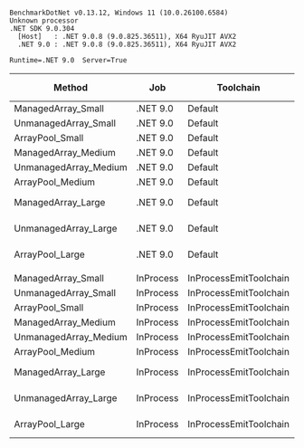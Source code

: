 ```

BenchmarkDotNet v0.13.12, Windows 11 (10.0.26100.6584)
Unknown processor
.NET SDK 9.0.304
  [Host]   : .NET 9.0.8 (9.0.825.36511), X64 RyuJIT AVX2
  .NET 9.0 : .NET 9.0.8 (9.0.825.36511), X64 RyuJIT AVX2

Runtime=.NET 9.0  Server=True  

```
| Method                | Job       | Toolchain              | Mean            | Error         | StdDev         | Median          | Ratio     | RatioSD  | Gen0     | Gen1     | Gen2     | Allocated | Alloc Ratio |
|---------------------- |---------- |----------------------- |----------------:|--------------:|---------------:|----------------:|----------:|---------:|---------:|---------:|---------:|----------:|------------:|
| ManagedArray_Small    | .NET 9.0  | Default                |        79.26 ns |      1.604 ns |       1.576 ns |        79.05 ns |      1.00 |     0.00 |   0.0113 |        - |        - |     424 B |        1.00 |
| UnmanagedArray_Small  | .NET 9.0  | Default                |       138.87 ns |      0.943 ns |       0.836 ns |       139.05 ns |      1.75 |     0.04 |   0.0017 |        - |        - |      64 B |        0.15 |
| ArrayPool_Small       | .NET 9.0  | Default                |        42.22 ns |      0.381 ns |       0.338 ns |        42.15 ns |      0.53 |     0.01 |        - |        - |        - |         - |        0.00 |
| ManagedArray_Medium   | .NET 9.0  | Default                |     6,778.47 ns |    134.753 ns |     209.794 ns |     6,825.33 ns |     84.75 |     2.88 |   1.0529 |        - |        - |   40024 B |       94.40 |
| UnmanagedArray_Medium | .NET 9.0  | Default                |     5,024.58 ns |     47.550 ns |      42.152 ns |     5,020.08 ns |     63.43 |     1.48 |        - |        - |        - |      64 B |        0.15 |
| ArrayPool_Medium      | .NET 9.0  | Default                |     3,610.75 ns |     16.482 ns |      15.418 ns |     3,610.69 ns |     45.64 |     0.91 |        - |        - |        - |         - |        0.00 |
| ManagedArray_Large    | .NET 9.0  | Default                | 1,062,002.53 ns | 13,499.125 ns |  11,966.623 ns | 1,063,744.63 ns | 13,407.11 |   321.78 | 998.0469 | 998.0469 | 998.0469 | 4000360 B |    9,434.81 |
| UnmanagedArray_Large  | .NET 9.0  | Default                | 2,320,186.03 ns | 68,665.464 ns | 202,461.669 ns | 2,249,531.25 ns | 27,055.34 | 2,497.15 |        - |        - |        - |      65 B |        0.15 |
| ArrayPool_Large       | .NET 9.0  | Default                |   535,192.77 ns | 14,988.563 ns |  44,194.115 ns |   552,816.78 ns |  6,197.97 |   415.29 |        - |        - |        - |         - |        0.00 |
|                       |           |                        |                 |               |                |                 |           |          |          |          |          |           |             |
| ManagedArray_Small    | InProcess | InProcessEmitToolchain |        79.02 ns |      1.543 ns |       1.895 ns |        78.77 ns |      1.00 |     0.00 |   0.0337 |        - |        - |     424 B |       1.000 |
| UnmanagedArray_Small  | InProcess | InProcessEmitToolchain |       202.66 ns |      1.284 ns |       1.138 ns |       203.09 ns |      2.55 |     0.07 |   0.0050 |        - |        - |      64 B |       0.151 |
| ArrayPool_Small       | InProcess | InProcessEmitToolchain |        67.68 ns |      0.356 ns |       0.333 ns |        67.71 ns |      0.85 |     0.02 |        - |        - |        - |         - |       0.000 |
| ManagedArray_Medium   | InProcess | InProcessEmitToolchain |     6,574.42 ns |    126.764 ns |     130.177 ns |     6,594.24 ns |     82.86 |     2.55 |   3.1738 |        - |        - |   40024 B |      94.396 |
| UnmanagedArray_Medium | InProcess | InProcessEmitToolchain |    12,207.51 ns |     63.199 ns |      49.342 ns |    12,223.52 ns |    153.53 |     4.04 |        - |        - |        - |      64 B |       0.151 |
| ArrayPool_Medium      | InProcess | InProcessEmitToolchain |     6,156.00 ns |     15.888 ns |      14.862 ns |     6,159.11 ns |     77.58 |     1.89 |        - |        - |        - |         - |       0.000 |
| ManagedArray_Large    | InProcess | InProcessEmitToolchain | 1,581,672.64 ns | 10,393.806 ns |   9,722.373 ns | 1,585,827.15 ns | 19,932.34 |   521.46 | 998.0469 | 998.0469 | 998.0469 | 4004613 B |   9,444.842 |
| UnmanagedArray_Large  | InProcess | InProcessEmitToolchain | 1,747,018.08 ns |  6,097.465 ns |   5,405.244 ns | 1,746,262.11 ns | 21,999.97 |   556.74 |        - |        - |        - |      75 B |       0.177 |
| ArrayPool_Large       | InProcess | InProcessEmitToolchain |   399,648.03 ns |  1,278.233 ns |   1,195.660 ns |   399,855.18 ns |  5,036.21 |   121.13 |        - |        - |        - |       3 B |       0.007 |
